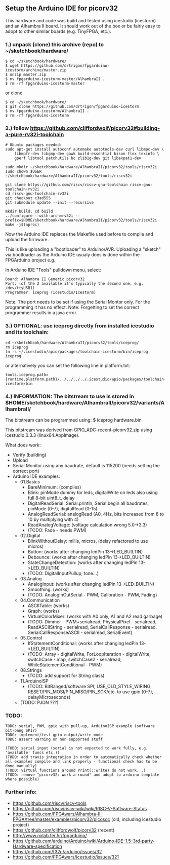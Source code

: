 ## Setup the Arduino IDE for picorv32

This hardware and code was build and tested using icestudio (icestorm) and 
an Alhambra II board. It should work out of the box or be fairly easy to
adopt to other similar boards (e.g. TinyFPGA, etc.).

### 1.) unpack (clone) this archive (repo) to ~/sketchbook/hardware/

    $ cd ~/sketchbook/hardware/
    $ wget https://github.com/drtrigon/fpgarduino-icestorm/archive/master.zip
    $ unzip master.zip
    $ mv fpgarduino-icestorm-master/AlhambraII .
    $ rm -rf fpgarduino-icestorm-master

or clone

    $ cd ~/sketchbook/hardware/
    $ git clone https://github.com/drtrigon/fpgarduino-icestorm
    $ mv fpgarduino-icestorm/AlhambraII .
    $ rm -rf fpgarduino-icestorm


### 2.) follow https://github.com/cliffordwolf/picorv32#building-a-pure-rv32i-toolchain

    # Ubuntu packages needed:
    sudo apt-get install autoconf automake autotools-dev curl libmpc-dev \
        libmpfr-dev libgmp-dev gawk build-essential bison flex texinfo \
        gperf libtool patchutils bc zlib1g-dev git libexpat1-dev

    sudo mkdir ~/sketchbook/hardware/AlhambraII/picorv32/tools/riscv32i
    sudo chown $USER ~/sketchbook/hardware/AlhambraII/picorv32/tools/riscv32i

    git clone https://github.com/riscv/riscv-gnu-toolchain riscv-gnu-toolchain-rv32i
    cd riscv-gnu-toolchain-rv32i
    git checkout c3ad555
    git submodule update --init --recursive

    mkdir build; cd build
    ../configure --with-arch=rv32i --prefix=$HOME/sketchbook/hardware/AlhambraII/picorv32/tools/riscv32i
    make -j$(nproc)

Now the Arduino IDE replaces the Makefile used before to compile and upload
the firmware.

This is like uploading a "bootloader" to Arduino/AVR. Uploading a "sketch"
via bootloader as the Arduino IDE usualy does is done within the FPGArduino
project e.g.

In Arduino IDE "Tools" pulldown menu, select:

    Board: Alhambra II Generic picorv32
    Port: (of the 2 available it's typically the second one, e.g. /dev/ttyUSB1)
    Programmer: iceprog (Icestudio/Icestorm)

Note: The port needs to be set if using the Serial Montor only. For the programming it has no effect.
Note: Forgetting to set the correct programmer results in a java error.


### 3.) OPTIONAL: use iceprog directly from installed icestudio and its toolchain:

    cd ~/sketchbook/hardware/AlhambraII/picorv32/tools/iceprog/
    rm iceprog
    ln -s ~/.icestudio/apio/packages/toolchain-icestorm/bin/iceprog iceprog

or alternatively you can set the following line in platform.txt:

    tools.iceprog.path={runtime.platform.path}/../../../../.icestudio/apio/packages/toolchain-icestorm/bin


### 4.) INFORMATION: The bitstream to use is stored in $HOME/sketchbook/hardware/AlhambraII/picorv32/variants/AlhambraII/

The bitstream can be programmed using: $ iceprog hardware.bin

This bitstream was derived from GPIO_ADC-recent-picorv32.zip using icestudio 0.3.3 (linux64.AppImage).

What does work:
* Verify (building)
* Upload
* Serial Monitor using any baudrate, default is 115200 (needs setting the correct port)
* Arduino IDE examples:
  * 01.Basics
    * BareMinimum: (compiles)
    * Blink: pinMode dummy for leds, digitalWrite on leds also using full 8-bit uint8_t, delay
    * DigitalReadSerial: Serial.println, Serial.begin all baudrates, pinMode (0-7), digitalRead (0-15)
    * AnalogReadSerial: analogRead (A0, 4Hz, bits increased from 8 to 10 by multiplying with 4)
    * ReadAnalogVoltage: (voltage calculation wrong 5.0->3.3)
    * (TODO: Fade - needs PWM)
  * 02.Digital
    * BlinkWithoutDelay: millis, micros, (delay refactored to use micros)
    * Button: (works after changing ledPin 13->LED_BUILTIN)
    * Debounce: (works after changing ledPin 13->LED_BUILTIN)
    * StateChangeDetection: (works after changing ledPin 13->LED_BUILTIN)
    * (TODO: DigitalInputPullup, tone...)
  * 03.Analog
    * AnalogInput: (works after changing ledPin 13->LED_BUILTIN)
    * Smoothing: (works)
    * (TODO: AnalogInOutSerial - PWM, Calibration - PWM, Fading)
  * 04.Communication
    * ASCIITable: (works)
    * Graph: (works)
    * VirtualColorMixer: (works with A0 only, A1 and A2 read garbage)
    * (TODO: Dimmer - PWM+serialread, PhysicalPixel - serialread, ReadASCIIString - serialread, SerialCallResponse - serialread, SerialCallResponseASCII - serialread, SerialEvent)
  * 05.Control
    * IfStatementConditional: (works after changing ledPin 13->LED_BUILTIN)
    * (TODO: Array - digitalWrite, ForLoopIteration - digitalWrite, switchCase - map, switchCase2 - serialread, WhileStatementConditional - PWM)
  * 08.Strings
    * (TODO: add support for String class)
  * 11.ArduinoISP
    * (TODO: BitBanged/software SPI, USE_OLD_STYLE_WIRING, RESET/PIN_MOSI/PIN_MISO/PIN_SCK/etc. to use gpio (0-7), delayMicroseconds)
  * (TODO: PJON ???)


### TODO:
    TODO: serial, PWM, gpio with pull-up, ArduinoISP example (software bit-bang SPI?)
    TODO: implement/test gpio output/write mode
    TODO: assert warning on non supported stuff

    (TODO: serial input (serial is not expected to work fully, e.g. 'available' funcs etc.))
    (TODO: add travis integration in order to automatically check whether all examples compile and link properly - functional check has to be done manually)
    (TODO: virtual functions around Print(::write) do not work...)
    (TODO: remove "picorv32: work-a-round" and adopt to arduino template where possible)


### Further info:
* https://github.com/riscv/riscv-tools
* https://github.com/riscv/riscv-wiki/wiki/RISC-V-Software-Status
* https://github.com/FPGAwars/Alhambra-II-FPGA/tree/master/examples/picorv32/picosoc (old, including icestudio project)
* https://github.com/cliffordwolf/picorv32 (recent)
* http://www.nxlab.fer.hr/fpgarduino/
* https://github.com/arduino/Arduino/wiki/Arduino-IDE-1.5-3rd-party-Hardware-specification
* https://github.com/f32c/arduino/issues/32
* https://github.com/FPGAwars/icestudio/issues/321
